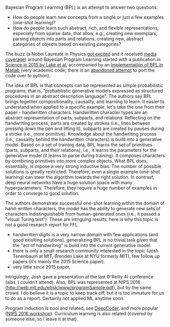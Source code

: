 
Bayesian Program Learning (BPL) is an attempt to answer two questions:

 - How do people learn new concepts from a single or just a few examples (one-shot learning)?
 - How do people learn such abstract, rich, and flexible representations, especially from sparse data, that allow, e.g., creating new exemplars, parsing objects into parts and relations, creating new, abstract categories of objects based on existing categories?

The buzz (a Nobel Laureate in Physics [got excited](https://www.edge.org/response-detail/26671) and it received [media coverage](http://www.ctvnews.ca/sci-tech/new-algorithm-lets-machines-learn-like-humans-1.2695230)) around Bayesian Program Learning started with a publication in [Science in 2015 by Lake et al.](https://www.cs.cmu.edu/~rsalakhu/papers/LakeEtAl2015Science.pdf) accompanied by an [implementation of BPL in Matlab](https://github.com/brendenlake/BPL) (very academic code; there is an [abandoned attempt](https://github.com/MaxwellRebo/PyBPL) to port the code over to python). 

The idea of BPL is that concepts can be represented as simple probabilistic programs, that is, "probabilistic generative models expressed as structured procedures in an abstract description language". The authors say BPL brings together compositionality, causality, and learning to learn. It easier to understand when applied to a specific example, let's take the one from their paper - handwritten characters. Handwritten character types are an abstract representation of parts, subparts, and relations. Reflecting on the handwriting process, parts are created by strokes (i.e., lines between pressing down the pen and lifting it), subparts are created by pauses during a stroke (i.e., more primitive). Knowledge about the handwriting process (i.e., causality behind the handwritten characters) is build into a generative model. Based on a set of training data, BPL learns the set of primitives (parts, subparts, and their relations), i.e., it learns the parameters for the generative model (it learns to parse during training). It composes characters by combining primitives into more complex objects. What BPL does, essentially, is impose a very strong inductive bias. The number of possible solutions is greatly restricted. Therefore, even a single example (one-shot learning) can steer the algorithm towards the right solution. In contrast, deep neural networks have a huge solution space with many hyperparameters. Therefore, they require a huge number of examples in order to converge to good solution.

The authors demonstrate successful one-shot learning within the domain of hand-written characters, the model has the ability to generate new sets of characters indistinguishable from human-generated ones (i.e., it passed a "visual Turing test"). These are intriguing results, here is why this topic is not a good research report for FFL.

 - handwritten digits is a very narrow domain with few applications (and good exisiting solutions), generalizing BPL is no trivial task given that the "act of handwriting" is build into the current generative model.
 - there is only a small research community interested in the topic (Josh Tenenbaum at MIT, Brenden Lake at NYU formerly MIT), few follow up papers (it's mainly the 2015 Science paper). 
 - very little since 2015 paper.

Intriguingly, Josh gave a presentation at the last O'Reilly AI conference (alas, I couldn't attend). Also, BPL was represented at NIPS 2016 (http://web.mit.edu/ellisk/www/programSample.pdf), but by the same crowd. I do believe it is a topic to keep track off, but it is too immature for us to do as a report. Certainly not applied ML anytime soon. 

Program induction is cool and related, see [DeepCoder](https://openreview.net/pdf?id=ByldLrqlx), and more popular ([NIPS 2016 workshop](https://uclmr.github.io/nampi/)). Curriculum learning is also related (covered by someone else, so I leave it at that). 
